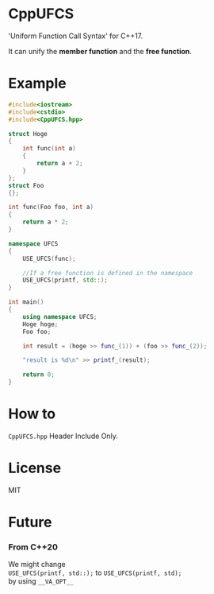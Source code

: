 # CppUFCS
'Uniform Function Call Syntax' for C++17.  
  
  It can unify the **member function** and the **free function**.

# Example

```cpp
#include<iostream>
#include<cstdio>
#include<CppUFCS.hpp>

struct Hoge
{
	int func(int a)
	{
		return a + 2;
	}
};
struct Foo
{};

int func(Foo foo, int a)
{
	return a * 2;
}

namespace UFCS
{
	USE_UFCS(func);

	//If a free function is defined in the namespace 
	USE_UFCS(printf, std::);
}

int main()
{
	using namespace UFCS;
	Hoge hoge;
	Foo foo;

	int result = (hoge >> func_(1)) + (foo >> func_(2));

	"result is %d\n" >> printf_(result);

	return 0;
}
```
# How to
`CppUFCS.hpp` Header Include Only.

# License
MIT

# Future

### From C++20
We might change  
`USE_UFCS(printf, std::);` to `USE_UFCS(printf, std);`  
 by using `__VA_OPT__`
